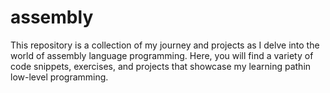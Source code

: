 # assembly
 This repository is a collection of my journey and projects as I delve into the world of assembly language programming. Here, you will find a variety of code snippets, exercises, and projects that showcase my learning pathin low-level programming.
